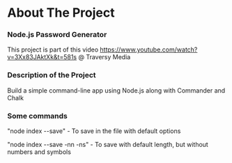 # About The Project

### Node.js Password Generator

This project is part of this video https://www.youtube.com/watch?v=3Xx83JAktXk&t=581s @ Traversy Media

### Description of the Project

Build a simple command-line app using Node.js along with Commander and Chalk

### Some commands 

"node index --save" - To save in the file with default options

"node index --save -nn -ns" - To save with default length, but without numbers and symbols